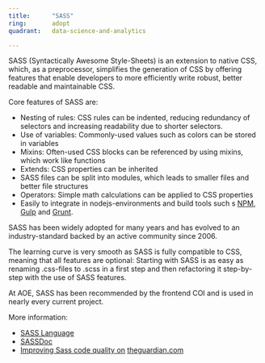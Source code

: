 ```yaml
---
title:      "SASS"
ring:       adopt
quadrant:   data-science-and-analytics

---
```


SASS (Syntactically Awesome Style-Sheets) is an extension to native CSS, which, as a preprocessor, simplifies the generation of CSS by offering features that enable developers to more efficiently write robust, better readable and maintainable CSS.

Core features of SASS are:

*   Nesting of rules: CSS rules can be indented, reducing redundancy of selectors and increasing readability due to shorter selectors.
*   Use of variables: Commonly-used values such as colors can be stored in variables
*   Mixins: Often-used CSS blocks can be referenced by using mixins, which work like functions
*   Extends: CSS properties can be inherited
*   SASS files can be split into modules, which leads to smaller files and better file structures
*   Operators: Simple math calculations can be applied to CSS properties
*   Easily to integrate in nodejs-environments and build tools such s [NPM](/tools/npm.html), [Gulp](/tools/gulp.html) and [Grunt](/tools/grunt.html).

SASS has been widely adopted for many years and has evolved to an industry-standard backed by an active community since 2006.

The learning curve is very smooth as SASS is fully compatible to CSS, meaning that all features are optional: Starting with SASS is as easy as renaming .css-files to .scss in a first step and then refactoring it step-by-step with the use of SASS features.

At AOE, SASS has been recommended by the frontend COI and is used in nearly every current project.

More information:

*   [SASS Language](http://sass-lang.com/)
*   [SASSDoc](http://sassdoc.com/)
*   [Improving Sass code quality on](https://www.theguardian.com/info/developer-blog/2014/may/13/improving-sass-code-quality-on-theguardiancom) [theguardian.com](http://theguardian.com)